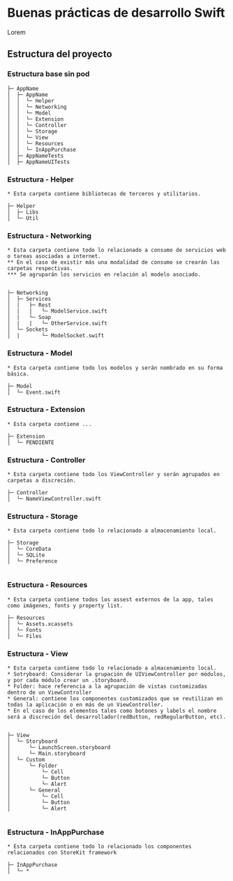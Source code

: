 # Buenas prácticas de desarrollo Swift

Lorem


## Estructura del proyecto

### Estructura base sin pod
```
├─ AppName
│  ├─ AppName
│  │  └─ Helper
│  │  └─ Networking
│  │  └─ Model
│  │  └─ Extension
│  │  └─ Controller
│  │  └─ Storage
│  │  └─ View
│  │  └─ Resources
│  │  └─ InAppPurchase
│  ├─ AppNameTests
│  ├─ AppNameUITests

```

### Estructura - Helper
```
* Esta carpeta contiene bibliotecas de terceros y utilitarios.

├─ Helper
│  ├─ Libs
│  └─ Util

```
### Estructura - Networking
```
* Esta carpeta contiene todo lo relacionado a consumo de servicios web o tareas asociadas a internet.
** En el caso de existir más una modalidad de consumo se crearán las carpetas respectivas.
*** Se agruparán los servicios en relación al modelo asociado.


├─ Networking
│  ├─ Services
│  |   ├─ Rest
│  |   |   └─ ModelService.swift
│  |   └─ Soap
│  |   |   └─ OtherService.swift
│  └─ Sockets
│  |       └─ ModelSocket.swift

```

### Estructura - Model
```
* Esta carpeta contiene todo los modelos y serán nombrado en su forma básica.

├─ Model
│  └─ Event.swift

```

### Estructura - Extension
```
* Esta carpeta contiene ...

├─ Extension
│  └─ PENDIENTE

```

### Estructura - Controller
```
* Esta carpeta contiene todo los ViewController y serán agrupados en carpetas a discreción.

├─ Controller
│  └─ NameViewController.swift

```

### Estructura - Storage
```
* Esta carpeta contiene todo lo relacionado a almacenamiento local.

├─ Storage
│  └─ CoreData
│  └─ SQLite
│  └─ Preference


```

### Estructura - Resources
```
* Esta carpeta contiene todos los assest externos de la app, tales como imágenes, fonts y property list.

├─ Resources
│  └─ Assets.xcassets
│  └─ Fonts
│  └─ Files

```

### Estructura - View
```
* Esta carpeta contiene todo lo relacionado a almacenamiento local.
* Sotryboard: Considerar la grupación de UIViewController por módulos, y por cada módulo crear un .storyboard.
* Folder: hace referencia a la agrupación de vistas customizadas dentro de un ViewController
* General: contiene los componentes customizados que se reutilizan en todas la aplicación o en más de un ViewController.
* En el caso de los elementos tales como botones y labels el nombre será a discreción del desarrollador(redButton, redRegularButton, etc).


├─ View
│  └─ Storyboard
│      └─ LaunchScreen.storyboard
│      └─ Main.storyboard
│  └─ Custom
│      └─ Folder
│          └─ Cell
│          └─ Button
│          └─ Alert
│      └─ General
│          └─ Cell
│          └─ Button
│          └─ Alert


```

### Estructura - InAppPurchase
```
* Esta carpeta contiene todo lo relacionado los componentes relacionados con StoreKit framework

├─ InAppPurchase
│  └─ *


```

